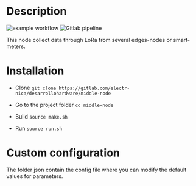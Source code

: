 # Description
![example workflow](https://github.com/AdrianVazquezMejia/middle-node/actions/workflows/python-app.yml/badge.svg)
![Gitlab pipeline](https://gitlab.com/electr-nica/desarrollohardware/middle-node/badges/master/pipeline.svg)


This node collect data through LoRa from several edges-nodes or smart-meters.

# Installation

* Clone `git clone https://gitlab.com/electr-nica/desarrollohardware/middle-node`

* Go to the project folder `cd middle-node`

* Build `source make.sh`

* Run `source run.sh`

#  Custom configuration

The folder json contain the config file where you can modify the default values for parameters.

